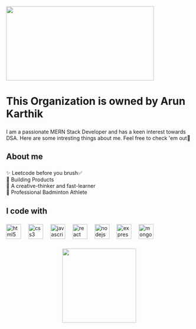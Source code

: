 
###
<img  width="400" height="200" src="https://www.google.com/url?sa=i&url=https%3A%2F%2Ffr.fiverr.com%2Fmamun41%2Fpsd-to-bootstrap-5&psig=AOvVaw1YqvUFcaJdZ9fLGJgyeNw9&ust=1709960574447000&source=images&cd=vfe&opi=89978449&ved=0CBMQjRxqFwoTCPDV197x44QDFQAAAAAdAAAAABAN">

###
<h1 align="left">This Organization is owned by Arun Karthik</h1>

###

<p align="left">I am a passionate MERN Stack Developer and has a keen interest towards DSA. Here are some intresting things about me. Feel free to check 'em out🤗</p>

###

<h2 align="left">About me</h2>

###

<p align="left">✨ Leetcode before you brush✅<br>🚀 Building Products<br>🎯 A creative-thinker and fast-learner<br>💪 Professional Badminton Athlete</p>

###

<h2 align="left">I code with</h2>

###

<div align="left">
  <img src="https://cdn.jsdelivr.net/gh/devicons/devicon/icons/html5/html5-original.svg" height="40" alt="html5 logo"  />
  <img width="12" />
  <img src="https://cdn.jsdelivr.net/gh/devicons/devicon/icons/css3/css3-original.svg" height="40" alt="css3 logo"  />
  <img width="12" />
  <img src="https://cdn.jsdelivr.net/gh/devicons/devicon/icons/javascript/javascript-original.svg" height="40" alt="javascript logo"  />
  <img width="12" />
  <img src="https://cdn.jsdelivr.net/gh/devicons/devicon/icons/react/react-original.svg" height="40" alt="react logo"  />
  <img width="12" />
  <img src="https://cdn.jsdelivr.net/gh/devicons/devicon/icons/nodejs/nodejs-original.svg" height="40" alt="nodejs logo"  />
  <img width="12" />
  <img src="https://cdn.jsdelivr.net/gh/devicons/devicon/icons/express/express-original.svg" height="40" alt="express logo"  />
  <img width="12" />
  <img src="https://cdn.jsdelivr.net/gh/devicons/devicon/icons/mongodb/mongodb-original.svg" height="40" alt="mongodb logo"  />
</div>

###

<div align="center">
  <img height="200" src="https://devtechnosys.com/insights/wp-content/uploads/2023/01/MERN-Stack.gif"  />
</div>

